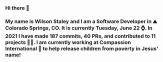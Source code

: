 ### Hi there 👋

### My name is Wilson Staley and I am a Software Developer in ⛰ Colorado Springs, CO.  It is currently Tuesday, June 22 ⌚. In 2021 I have made 187 commits, 40 PRs, and contributed to 11 projects 👨‍💻. I am currently working at Compassion International 🏢 to help release children from poverty in Jesus' name!